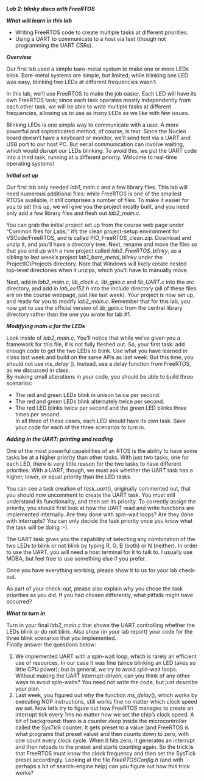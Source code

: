 ***Lab 2: blinky disco with FreeRTOS***

***What will learn in this lab***

* Writing FreeRTOS code to create multiple tasks at different priorities.  
* Using a UART to communicate to a host via text (though not programming the UART CSRs).

***Overview***

Our first lab used a simple bare-metal system to make one or more LEDs blink. Bare-metal systems are simple, but limited; while blinking one LED was easy, blinking two LEDs at different frequencies wasn’t.

In this lab, we’ll use FreeRTOS to make the job easier. Each LED will have its own FreeRTOS task; since each task operates mostly independently from each other task, we will be able to write multiple tasks at different frequencies, allowing us to use as many LEDs as we like with few issues.

Blinking LEDs is one simple way to communicate with a user. A more powerful and sophisticated method, of course, is text. Since the Nucleo board doesn’t have a keyboard or monitor, we’ll send text via a UART and USB port to our host PC. But serial communication can involve waiting, which would disrupt our LEDs blinking. To avoid this, we put the UART code into a third task, running at a different priority. Welcome to real-time operating systems\!

***Initial set up***

Our first lab only needed *lab1\_main.c* and a few library files. This lab will need numerous additional files: while FreeRTOS is one of the smallest RTOSs available, it still comprises a number of files. To make it easier for you to set this up, we will give you the project mostly built, and you need only add a few library files and flesh out *lab2\_main.c*.

You can grab the initial project set up from the course web page under “Common files for Labs;” it’s the clean project-setup environment for VSCode/FreeRTOS, and is called PIO\_FreeRTOS\_clean.zip. Download and unzip it, and you’ll have a directory tree. Next, rename and move the files so that you end up with a new project called *lab2\_FreeRTOS\_blinky*, as a sibling to last week’s project *lab1\_bare\_metal\_blinky* under the ProjectIO\\Projects directory. Note that Windows will likely create nested top-level directories when it unzips, which you’ll have to manually move.

Next, add in *lab2\_main.c*, *lib\_clock.c*, *lib\_gpio.c* and *lib\_UART.c* into the *src* directory, and add in *lab\_ee152.h* into the *include* directory (all of these files are on the course webpage, just like last week). Your project is now set up, and ready for you to modify *lab2\_main.c*. Remember that for this lab, you now get to use the official version of *lib\_gpio.c* from the central library directory rather than the one you wrote for lab \#1. 

***Modifying main.c for the LEDs***

Look inside of *lab2\_main.c*. You’ll notice that while we’ve given you a framework for this file, it is not fully fleshed out. So, your first task: add enough code to get the two LEDs to blink. Use what you have learned in class last week and build on the same APIs as last week. But this time, you should not use *ms\_delay* (). Instead, use a delay function from FreeRTOS, as we discussed in class.  
By making small alterations in your code, you should be able to build three scenarios:

* The red and green LEDs blink in unison twice per second.  
* The red and green LEDs blink alternately twice per second.  
* The red LED blinks twice per second and the green LED blinks three times per second.  
  In all three of these cases, each LED should have its own task. Save your code for each of the three scenarios to turn in.

***Adding in the UART: printing and reading***

One of the most powerful capabilities of an RTOS is the ability to have some tasks be at a higher priority than other tasks. With just two tasks, one for each LED, there is very little reason for the two tasks to have different priorities. With a UART, though, we must ask whether the UART task has a higher, lower, or equal priority than the LED tasks.

You can see a task creation of *task\_uart*(), originally commented out, that you should now uncomment to create the UART task. You must still understand its functionality, and then set its priority. To correctly assign the priority, you should first look at how the UART read and write functions are implemented internally. Are they done with spin-wait loops? Are they done with interrupts? You can only decide the task priority once you know what the task will be doing :-).

The UART task gives you the capability of selecting any combination of the two LEDs to blink or not blink by typing R, G, B (both) or N (neither). In order to use the UART, you will need a host terminal for it to talk to. I usually use MOBA, but feel free to use something else if you prefer.

Once you have everything working, please show it to us for your lab check-out.

As part of your check-out, please also explain why you chose the task priorities as you did. If you had chosen differently, what pitfalls might have occurred?

***What to turn in***

Turn in your final *lab2\_main.c* that shows the UART controlling whether the LEDs blink or do not blink. Also show (in your lab report) your code for the three blink scenarios that you implemented.  
Finally answer the questions below:

1. We implemented UART with a spin-wait loop, which is rarely an efficient use of resources. In our case it was fine (since blinking an LED takes so little CPU power); but in general, we try to avoid spin-wait loops. Without making the UART interrupt-driven, can you think of any other ways to avoid spin-waits? You need not write the code, but just describe your plan.  
2. Last week, you figured out why the function *ms\_delay*(), which works by executing NOP instructions, still works fine no matter which clock speed we set. Now let’s try to figure out how FreeRTOS manages to create an interrupt tick every 1ms no matter how we set the chip’s clock speed. A bit of background: there is a counter deep inside the microcontroller called the *SysTick* counter. It gets preset to a value (and FreeRTOS is what programs that preset value) and then counts down to zero, with one count every clock cycle. When it hits zero, it generates an interrupt and then reloads to the preset and starts counting again. So the trick is that FreeRTOS must know the clock frequency and then set the SysTick preset accordingly. Looking at the file *FreeRTOSConfig.h* (and with perhaps a bit of search-engine help) can you figure out how this trick works?

